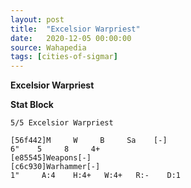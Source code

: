 ```yaml
---
layout: post
title:  "Excelsior Warpriest"
date:   2020-12-05 00:00:00
source: Wahapedia
tags: [cities-of-sigmar]
---
```


**Excelsior Warpriest**

**Stat Block**
```
5/5 Excelsior Warpriest
```

```
[56f442]M     W     B     Sa    [-]
6"    5     8     4+    
[e85545]Weapons[-]
[c6c930]Warhammer[-]
1"     A:4    H:4+   W:4+   R:-    D:1   
```
    